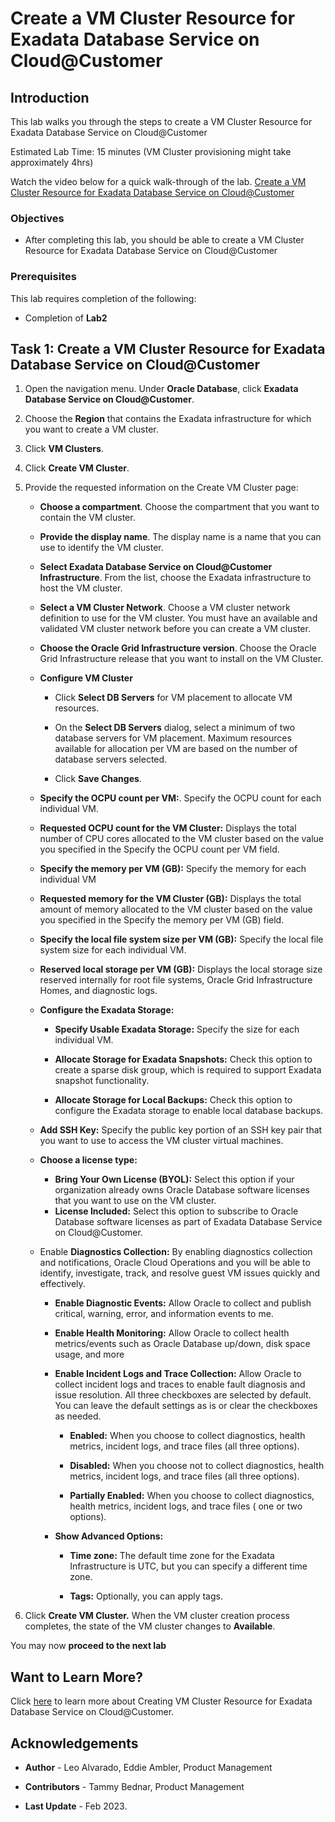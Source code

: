 
# Create a VM Cluster Resource for Exadata Database Service on Cloud@Customer


## Introduction

This lab walks you through the steps to create a VM Cluster Resource for Exadata Database Service on Cloud@Customer

Estimated Lab Time: 15 minutes (VM Cluster provisioning might take approximately 4hrs)

Watch the video below for a quick walk-through of the lab.
[Create a VM Cluster Resource for Exadata Database Service on Cloud@Customer](youtube:5gaKF1ewyRg)

### Objectives

-   After completing this lab, you should be able to create a VM Cluster Resource for Exadata Database Service on Cloud@Customer


### Prerequisites

This lab requires completion of the following:

* Completion of **Lab2**

## Task 1: Create a VM Cluster Resource for Exadata Database Service on Cloud@Customer

1. Open the navigation menu. Under **Oracle Database**, click **Exadata Database Service on Cloud@Customer**.

2. Choose the **Region** that contains the Exadata infrastructure for which you want to create a VM cluster.

3. Click **VM Clusters**.

4. Click **Create VM Cluster**.

5. Provide the requested information on the Create VM Cluster page:

    * **Choose a compartment**. Choose the compartment that you want to contain the VM cluster.

    * **Provide the display name**. The display name is a name that you can use to identify the VM cluster.

    * **Select Exadata Database Service on Cloud@Customer Infrastructure**. From the list, choose the Exadata infrastructure to host the VM cluster.

    * **Select a VM Cluster Network**. Choose a VM cluster network definition to use for the VM cluster. You must have an available and validated VM cluster network before you can create a VM cluster.

    * **Choose the Oracle Grid Infrastructure version**. Choose the Oracle Grid Infrastructure release that you want to install on the VM Cluster.

    * **Configure VM Cluster**

        * Click **Select DB Servers** for VM placement to allocate VM resources.

        * On the **Select DB Servers** dialog, select a minimum of two database servers for VM placement. Maximum resources available for allocation per VM are based on the number of database servers selected.

        * Click **Save Changes**.

    * **Specify the OCPU count per VM:**. Specify the OCPU count for each individual VM.

    * **Requested OCPU count for the VM Cluster:** Displays the total number of CPU cores allocated to the VM cluster based on the value you specified in the Specify the OCPU count per VM field.

    * **Specify the memory per VM (GB):** Specify the memory for each individual VM

    * **Requested memory for the VM Cluster (GB):** Displays the total amount of memory allocated to the VM cluster based on the value you specified in the Specify the memory per VM (GB) field.

    * **Specify the local file system size per VM (GB):** Specify the local file system size for each individual VM.

    * **Reserved local storage per VM (GB):** Displays the local storage size reserved internally for root file systems, Oracle Grid Infrastructure Homes, and diagnostic logs.

    * **Configure the Exadata Storage:**

        * **Specify Usable Exadata Storage:** Specify the size for each individual VM.

        * **Allocate Storage for Exadata Snapshots:** Check this option to create a sparse disk group, which is required to support Exadata snapshot functionality.

        * **Allocate Storage for Local Backups:** Check this option to configure the Exadata storage to enable local database backups.

    * **Add SSH Key:** Specify the public key portion of an SSH key pair that you want to use to access the VM cluster virtual machines.

    * **Choose a license type:**

        * **Bring Your Own License (BYOL):** Select this option if your organization already owns Oracle Database software licenses that you want to use on the VM cluster.
        * **License Included:** Select this option to subscribe to Oracle Database software licenses as part of Exadata Database Service on Cloud@Customer.

    * Enable **Diagnostics Collection:** By enabling diagnostics collection and notifications, Oracle Cloud Operations and you will be able to identify, investigate, track, and resolve guest VM issues quickly and effectively.

        * **Enable Diagnostic Events:** Allow Oracle to collect and publish critical, warning, error, and information events to me.

        * **Enable Health Monitoring:** Allow Oracle to collect health metrics/events such as Oracle Database up/down, disk space usage, and more

        * **Enable Incident Logs and Trace Collection:** Allow Oracle to collect incident logs and traces to enable fault diagnosis and issue resolution.
          All three checkboxes are selected by default. You can leave the default settings as is or clear the checkboxes as needed.

            * **Enabled:** When you choose to collect diagnostics, health metrics, incident logs, and trace files (all three options).

            * **Disabled:** When you choose not to collect diagnostics, health metrics, incident logs, and trace files (all three options).

            * **Partially Enabled:** When you choose to collect diagnostics, health metrics, incident logs, and trace files ( one or two options).

      * **Show Advanced Options:**

        * **Time zone:** The default time zone for the Exadata Infrastructure is UTC, but you can specify a different time zone.

        * **Tags:** Optionally, you can apply tags.

6. Click **Create VM Cluster.** When the VM cluster creation process completes, the state of the VM cluster changes to **Available**.



You may now **proceed to the next lab**



## Want to Learn More?

Click [here](https://docs.public.oneportal.content.oci.oraclecloud.com/en-us/iaas/exadata/doc/ecc-first-vm-cluster.html) to learn more about Creating VM Cluster Resource for Exadata Database Service on Cloud@Customer.

## Acknowledgements

* **Author** - Leo Alvarado, Eddie Ambler, Product Management

* **Contributors** - Tammy Bednar, Product Management

* **Last Update** - Feb 2023.
